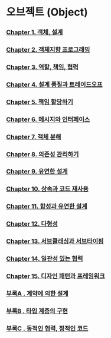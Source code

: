 # 오브젝트 (Object)

### [Chapter 1. 객체, 설계](./mds/ch1.md)
### [Chapter 2. 객체지향 프로그래밍](./mds/ch2.md)
### [Chapter 3. 역할, 책임, 협력](./mds/ch3.md)
### [Chapter 4. 설계 품질과 트레이드오프](./mds/ch4.md)
### [Chapter 5. 책임 할당하기](./mds/ch5.md)
### [Chapter 6. 메시지와 인터페이스](./mds/ch6.md)
### [Chapter 7. 객체 분해](./mds/ch7.md)
### [Chapter 8. 의존성 관리하기](./mds/ch8.md)
### [Chapter 9. 유연한 설계](./mds/ch9.md)
### [Chapter 10. 상속과 코드 재사용](./mds/ch10.md)
### [Chapter 11. 합성과 유연한 설계](./mds/ch11.md)
### [Chapter 12. 다형성](./mds/ch12.md)
### [Chapter 13. 서브클래싱과 서브타이핑](./mds/ch13.md)
### [Chapter 14. 일관성 있는 협력](./mds/ch14.md)
### [Chapter 15. 디자인 패턴과 프레임워크](./mds/ch15.md)
### [부록A . 계약에 의한 설계](./mds/appendix.md)
### [부록B . 타입 계층의 구현](./mds/appendix.md)
### [부록C . 동적인 협력, 정적인 코드](./mds/appendix.md)
